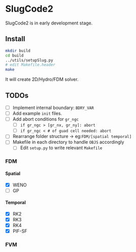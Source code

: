 # SlugCode2

SlugCode2 is in early development stage.

## Install

```sh
mkdir build
cd build
../utils/setupSlug.py
# edit Makefile.header
make
```

It will create 2D/Hydro/FDM solver.

## TODOs

- [ ] Implement internal boundary: `BDRY_VAR`
- [ ] Add example `init` files.
- [ ] Add abort conditions for `gr_ngc`
    - [ ] `if gr_ngc > [gr_nx, gr_ny]: abort`
    - [ ] `if gr_ngc < # of guad cell needed: abort`
- [ ] Rearrange folder structure -> eg:`FDM/[spatial temporal]`
- [ ] Makefile in each directory to handle `OBJS` accordingly
    - [ ] Edit `setup.py` to write relevant `Makefile`

### FDM

#### Spatial

- [x] WENO
- [ ] GP

#### Temporal

- [x] RK2
- [x] RK3
- [x] RK4
- [x] PIF-SF

### FVM
